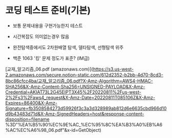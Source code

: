 # 코딩 테스트 준비(기본)



- 보통 문제내용을 구현가능한지 테스트
- 시간복잡도 의미없는경우 많음

- 완전탐색중에서도 2차원배열 탐색, 델타탐색, 선형탐색 위주



- 백준 1063 '킹' 문제 정도가 표준? (IM급)





[교재_알고리즘_06.pdf (amazonaws.com)](https://s3.us-west-2.amazonaws.com/secure.notion-static.com/612d2352-b2bb-4d70-8cd3-8bc86cfcc4ba/교재_알고리즘_06.pdf?X-Amz-Algorithm=AWS4-HMAC-SHA256&X-Amz-Content-Sha256=UNSIGNED-PAYLOAD&X-Amz-Credential=AKIAT73L2G45EIPT3X45%2F20220811%2Fus-west-2%2Fs3%2Faws4_request&X-Amz-Date=20220811T085106Z&X-Amz-Expires=86400&X-Amz-Signature=fb3508584273d59926f3c3a3d328989ab812d6e6635cbd966d10d9b43483d71d&X-Amz-SignedHeaders=host&response-content-disposition=filename %3D"%EA%B5%90%EC%9E%AC_%EC%95%8C%EA%B3%A0%EB%A6%AC%EC%A6%98_06.pdf"&x-id=GetObject)
